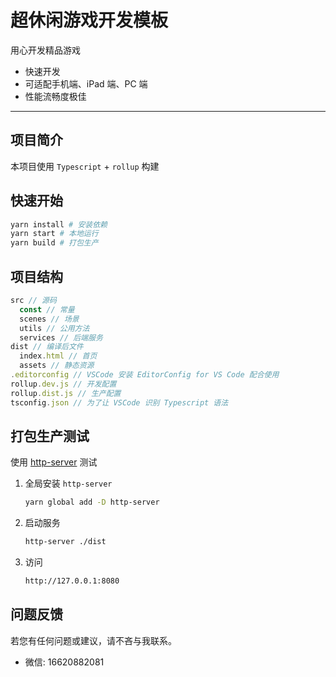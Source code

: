 # 超休闲游戏开发模板

用心开发精品游戏

- 快速开发
- 可适配手机端、iPad 端、PC 端
- 性能流畅度极佳

---

## 项目简介

本项目使用 `Typescript` + `rollup` 构建

## 快速开始

```bash
yarn install # 安装依赖
yarn start # 本地运行
yarn build # 打包生产
```

## 项目结构

```typescript
src // 源码
  const // 常量
  scenes // 场景
  utils // 公用方法
  services // 后端服务
dist // 编译后文件
  index.html // 首页
  assets // 静态资源
.editorconfig // VSCode 安装 EditorConfig for VS Code 配合使用
rollup.dev.js // 开发配置
rollup.dist.js // 生产配置
tsconfig.json // 为了让 VSCode 识别 Typescript 语法
```

## 打包生产测试

使用 [http-server](https://github.com/http-party/http-server#readme) 测试

1. 全局安装 `http-server`

   ```bash
   yarn global add -D http-server
   ```

2. 启动服务

   ```bash
   http-server ./dist
   ```

3. 访问

   ```bash
   http://127.0.0.1:8080
   ```

## 问题反馈

若您有任何问题或建议，请不吝与我联系。

- 微信: 16620882081
